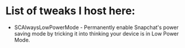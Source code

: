 # List of tweaks I host here:
- SCAlwaysLowPowerMode - Permanently enable Snapchat's power saving mode by tricking it into thinking your device is in Low Power Mode.
